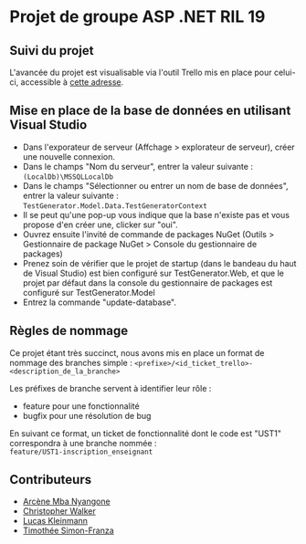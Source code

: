 # Projet de groupe ASP .NET RIL 19

## Suivi du projet
L'avancée du projet est visualisable via l'outil Trello mis en place pour celui-ci, accessible à [cette adresse](https://trello.com/b/GiApZY9S/aspnet-ril-19).

## Mise en place de la base de données en utilisant Visual Studio
* Dans l'exporateur de serveur (Affchage > explorateur de serveur), créer une nouvelle connexion.
* Dans le champs "Nom du serveur", entrer la valeur suivante : `(LocalDb)\MSSQLLocalDb`
* Dans le champs "Sélectionner ou entrer un nom de base de données", entrer la valeur suivante : `TestGenerator.Model.Data.TestGeneratorContext`
* Il se peut qu'une pop-up vous indique que la base n'existe pas et vous propose d'en créer une, clicker sur "oui".
* Ouvrez ensuite l'invité de commande de packages NuGet (Outils > Gestionnaire de package NuGet > Console du gestionnaire de packages)
* Prenez soin de vérifier que le projet de startup (dans le bandeau du haut de Visual Studio) est bien configuré sur TestGenerator.Web, et que le projet par défaut dans la console du gestionnaire de packages est configuré sur TestGenerator.Model
* Entrez la commande "update-database".

## Règles de nommage
Ce projet étant très succinct, nous avons mis en place un format de nommage des branches simple :
`<prefixe>/<id_ticket_trello>-<description_de_la_branche>`

Les préfixes de branche servent à identifier leur rôle :
* feature pour une fonctionnalité
* bugfix pour une résolution de bug

En suivant ce format, un ticket de fonctionnalité dont le code est "UST1" correspondra à une branche nommée :  
`feature/UST1-inscription_enseignant`


## Contributeurs
- [Arcène Mba Nyangone](mailto:arcene.mbanyangone@viacesi.fr?subject=[RIL19]%20Projet%20ASP%20dot%20net)
- [Christopher Walker](mailto:christopher.walker@viacesi.fr?subject=[RIL19]%20Projet%20ASP%20dot%20net)
- [Lucas Kleinmann](mailto:lucas.Kleinmann@viacesi.fr?subject=[RIL19]%20Projet%20ASP%20dot%20net)
- [Timothée Simon-Franza](mailto:timothee.simonfranza@viacesi.fr?subject=[RIL19]%20Projet%20ASP%20dot%20net)

